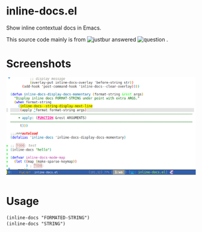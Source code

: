 # inline-docs.el

Show inline contextual docs in Emacs.

This source code mainly is
from ![justbur](https://emacs.stackexchange.com/users/14114/justbur)
answered
![question](https://emacs.stackexchange.com/questions/29256/display-eldoc-help-info-behind-point) .

# Screenshots

![screenshot](screenshot.png)

# Usage

```elisp
(inline-docs "FORMATED-STRING")
(inline-docs "STRING")
```
